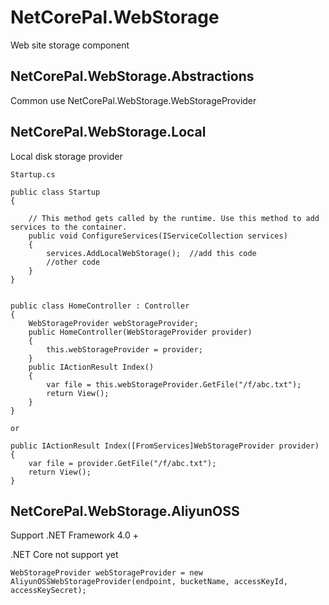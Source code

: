 ﻿# NetCorePal.WebStorage

Web site storage component


## NetCorePal.WebStorage.Abstractions

Common use NetCorePal.WebStorage.WebStorageProvider


## NetCorePal.WebStorage.Local

Local disk storage provider
```
Startup.cs

public class Startup
{

    // This method gets called by the runtime. Use this method to add services to the container.
    public void ConfigureServices(IServiceCollection services)
    {
        services.AddLocalWebStorage();  //add this code
        //other code
    }
}


public class HomeController : Controller
{
    WebStorageProvider webStorageProvider;
    public HomeController(WebStorageProvider provider)
    {
        this.webStorageProvider = provider;
    }
    public IActionResult Index()
    {
        var file = this.webStorageProvider.GetFile("/f/abc.txt");
        return View();
    }
}

or  

public IActionResult Index([FromServices]WebStorageProvider provider)
{
    var file = provider.GetFile("/f/abc.txt");
    return View();
}

```

## NetCorePal.WebStorage.AliyunOSS

Support .NET Framework 4.0 +

.NET Core not support yet

```
WebStorageProvider webStorageProvider = new AliyunOSSWebStorageProvider(endpoint, bucketName, accessKeyId, accessKeySecret);
```